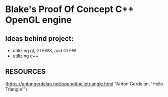 # Blake's Proof Of Concept C++ OpenGL engine
## Ideas behind project:
- utilizing gl, GLFW3, and GLEW
- utilizing c++

## RESOURCES
(https://antongerdelan.net/opengl/hellotriangle.html "Anton Gerdelan, 'Hello Triangle'")
